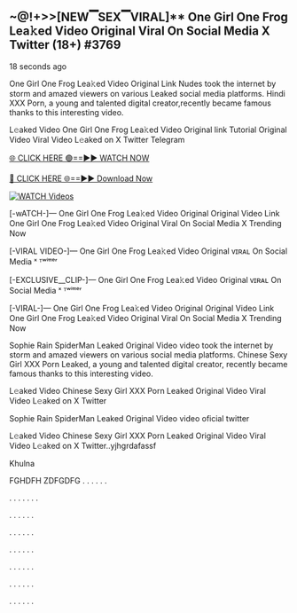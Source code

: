 ## ~@!+>>[NEW▔SEX▔VIRAL]** One Girl One Frog Lea𝚔ed Video Original Viral On Social Media X Twitter (18+)  #3769

18 seconds ago

One Girl One Frog Lea𝚔ed Video Original Link Nudes took the internet by storm and amazed viewers on various Leaked social media platforms. Hindi XXX Porn, a young and talented digital creator,recently became famous thanks to this interesting video.

L𝚎aked Video One Girl One Frog Lea𝚔ed Video Original link Tutorial Original Video Viral Video L𝚎aked on X Twitter Telegram

[🌐 CLICK HERE 🟢==►► WATCH NOW](https://dekho-ki-hoy-07-2k25.blogspot.com/2025/01/viral-tv.html)

[🔴 CLICK HERE 🌐==►► Download Now](https://dekho-ki-hoy-07-2k25.blogspot.com/2025/01/viral-tv.html)

[![WATCH Videos](https://i.imgur.com/ydURGbz.png)](https://dekho-ki-hoy-07-2k25.blogspot.com/2025/01/viral-tv.html)

[-wATCH-]— One Girl One Frog Lea𝚔ed Video Original Original Video Link One Girl One Frog Lea𝚔ed Video Original Viral On Social Media X Trending Now

[-VIRAL VIDEO-]— One Girl One Frog Lea𝚔ed Video Original ᴠɪʀᴀʟ On Social Media ˣ ᵀʷⁱᵗᵗᵉʳ

[-EXCLUSIVE__CLIP-]— One Girl One Frog Lea𝚔ed Video Original ᴠɪʀᴀʟ On Social Media ˣ ᵀʷⁱᵗᵗᵉʳ

[-VIRAL-]— One Girl One Frog Lea𝚔ed Video Original Original Video Link One Girl One Frog Lea𝚔ed Video Original Viral On Social Media X Trending Now

Sophie Rain SpiderMan Leaked Original Video video took the internet by storm and amazed viewers on various social media platforms. Chinese Sexy Girl XXX Porn Leaked, a young and talented digital creator, recently became famous thanks to this interesting video.

L𝚎aked Video Chinese Sexy Girl XXX Porn Leaked Original Video Viral Video L𝚎aked on X Twitter

Sophie Rain SpiderMan Leaked Original Video video oficial twitter

L𝚎aked Video Chinese Sexy Girl XXX Porn Leaked Original Video Viral Video L𝚎aked on X Twitter..yjhgrdafassf

Khulna

FGHDFH ZDFGDFG
.
.
.
.
.
.

.
.
.
.
.
.
.

.
.
.
.
.
.

.
.
.
.
.
.

.
.
.
.
.
.

.
.
.
.
.
.

.
.
.
.
.
.

.
.
.
.
.
.